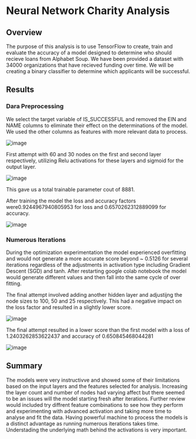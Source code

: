 # Neural Network Charity Analysis

## Overview
The purpose of this analysis is to use TensorFlow to create, train and evaluate the accuracy of a model designed to determine who should recieve loans from Alphabet Soup. We have been provided a dataset with 34000 organizations that have recieved funding over time.  We will be creating a binary classifier to determine which applicants will be successful.

## Results

### Dara Preprocessing

We select the target variable of IS_SUCCESSFUL and removed the EIN and NAME columns to eliminate their effect on the determinations of the model. We used the other columns as features with more relevant data to process.

![image](https://user-images.githubusercontent.com/31022640/125217836-7c0a4c00-e276-11eb-8bc0-e498d1b71219.png)

First attempt with 60 and 30 nodes on the first and second layer respectively, utilizing Relu activations for these layers and sigmoid for the output layer.

![image](https://user-images.githubusercontent.com/31022640/125218037-df947980-e276-11eb-9302-6a2e3441dc19.png)

This gave us a total trainable parameter cout of 8881.

After training the model the loss and accuracy factors were0.9244967940805953 for loss and 0.6570262312889099 for accuracy.

![image](https://user-images.githubusercontent.com/31022640/125218176-35692180-e277-11eb-940d-6ec23c04f5e8.png)

### Numerous Iterations

During the optimization experimentation the model experienced overfitting and would not generate a more accurate score beyond ~ 0.5126 for several iterations regardless of the adjustments in activation type including Gradient Descent (SGD) and tanh.  After restarting google colab notebook the model would generate different values and then fall into the same cycle of over fitting.

The final attempt involved adding another hidden layer and adjustijng the node sizes to 100, 50 and 25 respectively. This had a negative impact on the loss factor and resulted in a slightly lower score.

![image](https://user-images.githubusercontent.com/31022640/125219483-a9a4c480-e279-11eb-8394-537ba6464357.png)

The final attempt resulted in a lower score than the first model with a loss of 1.2403262853622437 and accuracy of 0.650845468044281

![image](https://user-images.githubusercontent.com/31022640/125219092-12d80800-e279-11eb-9030-2f8c3fdfe55c.png)


## Summary

The models were very instructivve and showed some of their limitations based on the input layers and the features selected for analysis. Increasing the layer count and number of nodes had varying affect but there seemed to be an issues will the model starting fresh after iterations.  Further review would included try diffrent feature combinations to see how they perform and experimenting with advanced activation and taking more time to analyse and fit the data.  Having powerful machine to process the models is a distinct advantage as running numerous iterations takes time.  Understading the underlying math behind the activations is very important.



